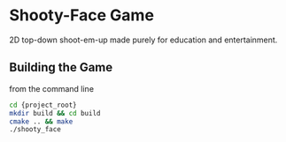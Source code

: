 # Shooty-Face Game
2D top-down shoot-em-up made purely for education and entertainment.

## Building the Game
from the command line

```bash
cd {project_root}
mkdir build && cd build
cmake .. && make
./shooty_face
```

